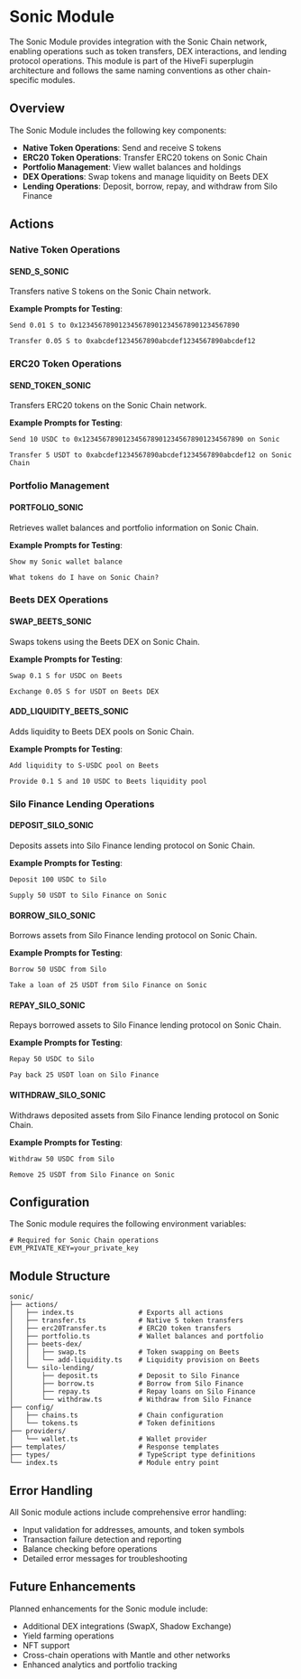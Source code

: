 # Sonic Module

The Sonic Module provides integration with the Sonic Chain network, enabling operations such as token transfers, DEX interactions, and lending protocol operations. This module is part of the HiveFi superplugin architecture and follows the same naming conventions as other chain-specific modules.

## Overview

The Sonic Module includes the following key components:

- **Native Token Operations**: Send and receive S tokens
- **ERC20 Token Operations**: Transfer ERC20 tokens on Sonic Chain
- **Portfolio Management**: View wallet balances and holdings
- **DEX Operations**: Swap tokens and manage liquidity on Beets DEX
- **Lending Operations**: Deposit, borrow, repay, and withdraw from Silo Finance

## Actions

### Native Token Operations

#### SEND_S_SONIC

Transfers native S tokens on the Sonic Chain network.

**Example Prompts for Testing**:
```
Send 0.01 S to 0x1234567890123456789012345678901234567890
```
```
Transfer 0.05 S to 0xabcdef1234567890abcdef1234567890abcdef12
```

### ERC20 Token Operations

#### SEND_TOKEN_SONIC

Transfers ERC20 tokens on the Sonic Chain network.

**Example Prompts for Testing**:
```
Send 10 USDC to 0x1234567890123456789012345678901234567890 on Sonic
```
```
Transfer 5 USDT to 0xabcdef1234567890abcdef1234567890abcdef12 on Sonic Chain
```

### Portfolio Management

#### PORTFOLIO_SONIC

Retrieves wallet balances and portfolio information on Sonic Chain.

**Example Prompts for Testing**:
```
Show my Sonic wallet balance
```
```
What tokens do I have on Sonic Chain?
```

### Beets DEX Operations

#### SWAP_BEETS_SONIC

Swaps tokens using the Beets DEX on Sonic Chain.


**Example Prompts for Testing**:
```
Swap 0.1 S for USDC on Beets
```
```
Exchange 0.05 S for USDT on Beets DEX
```

#### ADD_LIQUIDITY_BEETS_SONIC

Adds liquidity to Beets DEX pools on Sonic Chain.


**Example Prompts for Testing**:
```
Add liquidity to S-USDC pool on Beets
```
```
Provide 0.1 S and 10 USDC to Beets liquidity pool
```

### Silo Finance Lending Operations

#### DEPOSIT_SILO_SONIC

Deposits assets into Silo Finance lending protocol on Sonic Chain.


**Example Prompts for Testing**:
```
Deposit 100 USDC to Silo
```
```
Supply 50 USDT to Silo Finance on Sonic
```

#### BORROW_SILO_SONIC

Borrows assets from Silo Finance lending protocol on Sonic Chain.


**Example Prompts for Testing**:
```
Borrow 50 USDC from Silo
```
```
Take a loan of 25 USDT from Silo Finance on Sonic
```

#### REPAY_SILO_SONIC

Repays borrowed assets to Silo Finance lending protocol on Sonic Chain.

**Example Prompts for Testing**:
```
Repay 50 USDC to Silo
```
```
Pay back 25 USDT loan on Silo Finance
```

#### WITHDRAW_SILO_SONIC

Withdraws deposited assets from Silo Finance lending protocol on Sonic Chain.


**Example Prompts for Testing**:
```
Withdraw 50 USDC from Silo
```
```
Remove 25 USDT from Silo Finance on Sonic
```

## Configuration

The Sonic module requires the following environment variables:

```env
# Required for Sonic Chain operations
EVM_PRIVATE_KEY=your_private_key
```

## Module Structure

```
sonic/
├── actions/
│   ├── index.ts                # Exports all actions
│   ├── transfer.ts             # Native S token transfers
│   ├── erc20Transfer.ts        # ERC20 token transfers
│   ├── portfolio.ts            # Wallet balances and portfolio
│   ├── beets-dex/
│   │   ├── swap.ts             # Token swapping on Beets
│   │   └── add-liquidity.ts    # Liquidity provision on Beets
│   └── silo-lending/
│       ├── deposit.ts          # Deposit to Silo Finance
│       ├── borrow.ts           # Borrow from Silo Finance
│       ├── repay.ts            # Repay loans on Silo Finance
│       └── withdraw.ts         # Withdraw from Silo Finance
├── config/
│   ├── chains.ts               # Chain configuration
│   └── tokens.ts               # Token definitions
├── providers/
│   └── wallet.ts               # Wallet provider
├── templates/                  # Response templates
├── types/                      # TypeScript type definitions
└── index.ts                    # Module entry point
```

## Error Handling

All Sonic module actions include comprehensive error handling:

- Input validation for addresses, amounts, and token symbols
- Transaction failure detection and reporting
- Balance checking before operations
- Detailed error messages for troubleshooting

## Future Enhancements

Planned enhancements for the Sonic module include:

- Additional DEX integrations (SwapX, Shadow Exchange)
- Yield farming operations
- NFT support
- Cross-chain operations with Mantle and other networks
- Enhanced analytics and portfolio tracking
